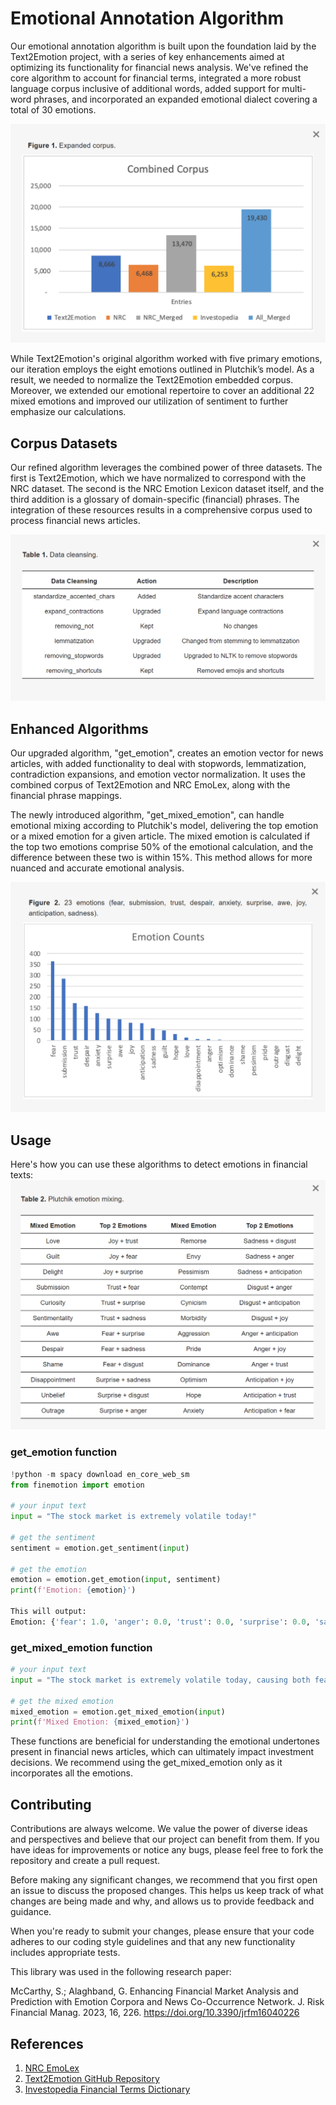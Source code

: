 # Emotional Annotation Algorithm

Our emotional annotation algorithm is built upon the foundation laid by the Text2Emotion project, with a series of key enhancements aimed at optimizing its functionality for financial news analysis. We've refined the core algorithm to account for financial terms, integrated a more robust language corpus inclusive of additional words, added support for multi-word phrases, and incorporated an expanded emotional dialect covering a total of 30 emotions.

![Updated Corpus Counts](https://github.com/AI4Finance-Foundation/Fin-Emotion/raw/main/images/corpus.png)

While Text2Emotion's original algorithm worked with five primary emotions, our iteration employs the eight emotions outlined in Plutchik’s model. As a result, we needed to normalize the Text2Emotion embedded corpus. Moreover, we extended our emotional repertoire to cover an additional 22 mixed emotions and improved our utilization of sentiment to further emphasize our calculations.

## Corpus Datasets

Our refined algorithm leverages the combined power of three datasets. The first is Text2Emotion, which we have normalized to correspond with the NRC dataset. The second is the NRC Emotion Lexicon dataset itself, and the third addition is a glossary of domain-specific (financial) phrases. The integration of these resources results in a comprehensive corpus used to process financial news articles.

![Updated Data Cleaning Options](https://github.com/AI4Finance-Foundation/Fin-Emotion/raw/main/images/data_cleaning.png)

## Enhanced Algorithms

Our upgraded algorithm, "get_emotion", creates an emotion vector for news articles, with added functionality to deal with stopwords, lemmatization, contradiction expansions, and emotion vector normalization. It uses the combined corpus of Text2Emotion and NRC EmoLex, along with the financial phrase mappings.

The newly introduced algorithm, "get_mixed_emotion", can handle emotional mixing according to Plutchik's model, delivering the top emotion or a mixed emotion for a given article. The mixed emotion is calculated if the top two emotions comprise 50% of the emotional calculation, and the difference between these two is within 15%. This method allows for more nuanced and accurate emotional analysis.

![Analyzed News Articles](https://github.com/AI4Finance-Foundation/Fin-Emotion/raw/main/images/news.png)

## Usage

Here's how you can use these algorithms to detect emotions in financial texts:
![Plutchik's Emotion Mixing](https://github.com/AI4Finance-Foundation/Fin-Emotion/raw/main/images/emotion_mixing.png)


### get_emotion function

```python
!python -m spacy download en_core_web_sm
from finemotion import emotion

# your input text
input = "The stock market is extremely volatile today!"

# get the sentiment
sentiment = emotion.get_sentiment(input)

# get the emotion
emotion = emotion.get_emotion(input, sentiment)
print(f'Emotion: {emotion}')

This will output:
Emotion: {'fear': 1.0, 'anger': 0.0, 'trust': 0.0, 'surprise': 0.0, 'sadness': 0.0, 'disgust': 0.0, 'joy': 0.0, 'anticipation': 0.0}
```

### get_mixed_emotion function

```python
# your input text
input = "The stock market is extremely volatile today, causing both fear and excitement among traders."

# get the mixed emotion
mixed_emotion = emotion.get_mixed_emotion(input)
print(f'Mixed Emotion: {mixed_emotion}')
```

These functions are beneficial for understanding the emotional undertones present in financial news articles, which can ultimately impact investment decisions.  We recommend using the get_mixed_emotion only as it incorporates all the emotions.

## Contributing

Contributions are always welcome. We value the power of diverse ideas and perspectives and believe that our project can benefit from them. If you have ideas for improvements or notice any bugs, please feel free to fork the repository and create a pull request.

Before making any significant changes, we recommend that you first open an issue to discuss the proposed changes. This helps us keep track of what changes are being made and why, and allows us to provide feedback and guidance.

When you're ready to submit your changes, please ensure that your code adheres to our coding style guidelines and that any new functionality includes appropriate tests.

This library was used in the following research paper: 

McCarthy, S.; Alaghband, G. Enhancing Financial Market Analysis and Prediction with Emotion Corpora and News Co-Occurrence Network. J. Risk Financial Manag. 2023, 16, 226. https://doi.org/10.3390/jrfm16040226


## References

1. [NRC EmoLex](https://saifmohammad.com/WebPages/NRC-Emotion-Lexicon.htm)
2. [Text2Emotion GitHub Repository](https://github.com/aman2656/text2emotion-library)
3. [Investopedia Financial Terms Dictionary](https://www.investopedia.com/financial-term-dictionary-4769738)